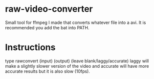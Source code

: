 # raw-video-converter
 Small tool for ffmpeg I made that converts whatever file into a avi.
 It is recommended you add the bat into PATH.
 
 # Instructions
 type rawconvert (input) (output) (leave blank/laggy/accurate)
 laggy will make a slightly slower version of the video and accurate will have more accurate results but it is also slow (10fps).
